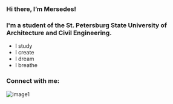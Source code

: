 ### Hi there, I’m Mersedes!

### I'm a student of the St. Petersburg State University of Architecture and Civil Engineering. 
-  I study
-  I create
-  I dream
-  I breathe



### Connect with me:

![image1](<img align=”left” alt=”jobin_james_ride | Instagram” width=”22px” src=”https://cdn.jsdelivr.net/npm/simple-icons@v3/icons/instagram.svg" />)
